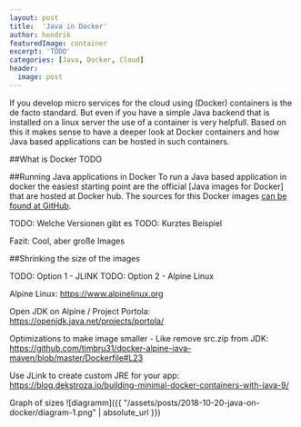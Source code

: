 ```yaml
---
layout: post
title:  'Java in Docker'
author: hendrik
featuredImage: container
excerpt: 'TODO'
categories: [Java, Docker, Cloud]
header:
  image: post
---
```


If you develop micro services for the cloud using (Docker) containers is the de facto standard. But even if you have a simple Java backend that is installed on a linux server the use of a container is very helpfull. Based on this it makes sense to have a deeper look at Docker containers and how Java based applications can be hosted in such containers.

##What is Docker
TODO

##Running Java applications in Docker
To run a Java based application in docker the easiest starting point are the official [Java images for Docker] that are hosted at Docker hub. The sources for this Docker images [can be found at GitHub](https://github.com/docker-library/openjdk).

TODO: Welche Versionen gibt es
TODO: Kurztes Beispiel

Fazit: Cool, aber große Images

##Shrinking the size of the images

TODO: Option 1 - JLINK
TODO: Option 2 - Alpine Linux



Alpine Linux: https://www.alpinelinux.org

Open JDK on Alpine / Project Portola: https://openjdk.java.net/projects/portola/

Optimizations to make image smaller - Like remove src.zip from JDK: https://github.com/timbru31/docker-alpine-java-maven/blob/master/Dockerfile#L23

Use JLink to create custom JRE for your app: https://blog.dekstroza.io/building-minimal-docker-containers-with-java-9/

Graph of sizes
![diagramm]({{ "/assets/posts/2018-10-20-java-on-docker/diagram-1.png" | absolute_url }})



